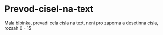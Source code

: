# Prevod-cisel-na-text
Mala blbinka, prevadi cela cisla na text, neni pro zaporna a desetinna cisla, rozsah 0 - 15
